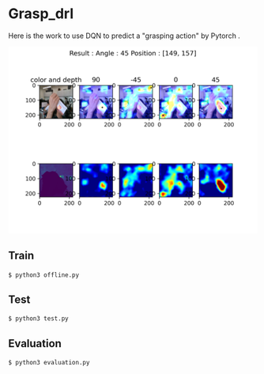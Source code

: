 # Grasp_drl

Here is the work to use DQN to predict a "grasping action" by Pytorch .

![Teaser](grasp/src/sean_approach/result/half_v3_2/sample_7.png)

## Train
```bash
$ python3 offline.py
```

## Test
```bash
$ python3 test.py
```

## Evaluation
```bash
$ python3 evaluation.py
```
